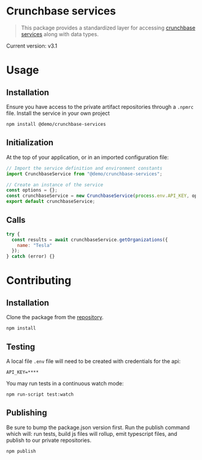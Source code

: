 # Crunchbase services

> This package provides a standardized layer for accessing [crunchbase services](https://data.crunchbase.com/docs/using-the-api) along with data types.

Current version: v3.1

# Usage

## Installation

Ensure you have access to the private artifact repositories through a `.npmrc` file.
Install the service in your own project

```
npm install @demo/crunchbase-services
```

## Initialization

At the top of your application, or in an imported configuration file:

```js
// Import the service definition and environment constants
import CrunchbaseService from "@demo/crunchbase-services";

// Create an instance of the service
const options = {};
const crunchbaseService = new CrunchbaseService(process.env.API_KEY, options);
export default crunchbaseService;
```

## Calls

```js
try {
  const results = await crunchbaseService.getOrganizations({
    name: "Tesla"
  });
} catch (error) {}
```

# Contributing

## Installation

Clone the package from the [repository](https://dev.azure.com/TorchResearchLLC/TORCH%20Demo%20Backlog/_git/crunchbase-service).

```
npm install
```

## Testing

A local file `.env` file will need to be created with credentials for the api:

```text
API_KEY=****
```

You may run tests in a continuous watch mode:

```
npm run-script test:watch
```

## Publishing

Be sure to bump the package.json version first.
Run the publish command which will: run tests, build js files will rollup, emit typescript files, and publish to our private repositories.

```
npm publish
```

